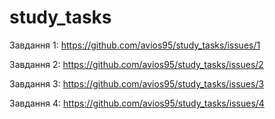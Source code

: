 # study_tasks

Завдання 1: https://github.com/avios95/study_tasks/issues/1

Завдання 2: https://github.com/avios95/study_tasks/issues/2

Завдання 3: https://github.com/avios95/study_tasks/issues/3

Завдання 4: https://github.com/avios95/study_tasks/issues/4

